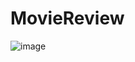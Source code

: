 # MovieReview
![image](https://github.com/Nareash20010150/MovieReview/assets/102378093/172b3ce5-9ef7-48b8-8fc0-db66d05d2394)
